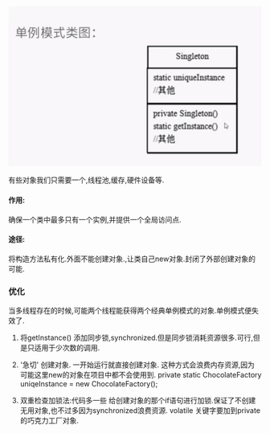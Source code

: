 ![](捕获.PNG)

有些对象我们只需要一个,线程池,缓存,硬件设备等.


#### 作用:
确保一个类中最多只有一个实例,并提供一个全局访问点.

#### 途径:
 将构造方法私有化.外面不能创建对象.,让类自己new对象.封闭了外部创建对象的可能.


### 优化
 当多线程存在的时候,可能两个线程能获得两个经典单例模式的对象.单例模式便失效了.

1. 将getInstance() 添加同步锁,synchronized.但是同步锁消耗资源很多.可行,但是只适用于少次数的调用.

2. '急切' 创建对象. 一开始运行就直接创建对象.
 这种方式会浪费内存资源,因为可能这里new的对象在项目中都不会使用到.
 private static ChocolateFactory uniqeInstance = new ChocolateFactory();
 
3. 双重检查加锁法:代码多一些
   给创建对象的那个if语句进行加锁.保证了不创建无用对象,也不过多因为synchronized浪费资源.
   volatile 关键字要加到private的巧克力工厂对象.